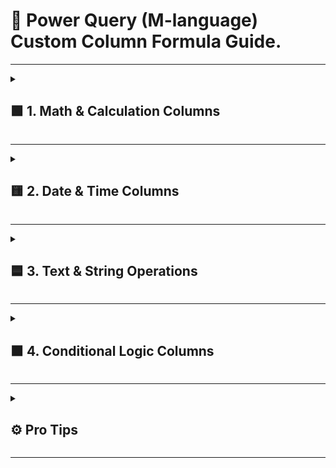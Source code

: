 # 🧠 Power Query (M-language) Custom Column Formula Guide.

---

<details>
<summary>
<h2>🟩 1. Math & Calculation Columns</h2>
</summary>

|  # | What You Want to Do            | Formula                                            |
| -: | ------------------------------ | -------------------------------------------------- |
| 1 | Total Amount (before discount) | `=[Qty] * [UnitPrice]`                             |
| 2 | Discount Amount                | `=[Qty] * [UnitPrice] * [Discount%] / 100`         |
| 3 | Final Price (after discount)   | `=[Qty] * [UnitPrice] * (1 - [Discount%] / 100)`   |
| 4 | Add Tax (18%)                  | `([Qty]*[UnitPrice]) * 0.18`                       |
| 5 | Format Total as ₹1,000 format  | `"₹" & Text.From(Number.Round([Qty]*[UnitPrice]))` |

</details>

---

<details>
<summary><h2>🟨 2. Date & Time Columns</h2></summary>

|  # | What You Want to Do                | Formula                                                                              |
| -: | ---------------------------------- | ------------------------------------------------------------------------------------ |
|  4 | Order Month Name                   | `Date.MonthName([OrderDate])`                                                        |
|  5 | Order Year                         | `Date.Year([OrderDate])`                                                             |
|  6 | Order Quarter                      | `Date.QuarterOfYear([OrderDate])`                                                    |
|  7 | Days Since Order                   | `Duration.Days(DateTime.LocalNow() - [OrderDate])`                                   |
| 23 | Days till Month End                | `Duration.Days(Date.EndOfMonth([OrderDate]) - [OrderDate])`                          |
| 24 | Days till Next Month Start         | `Duration.Days(Date.StartOfMonth(Date.AddMonths([OrderDate], 1)) - [OrderDate])`     |
| 25 | Extract Month Number (1–12)        | `Date.Month([OrderDate])`                                                            |
| 26 | Add Order Week Number              | `Date.WeekOfYear([OrderDate])`                                                       |
| 27 | Show “OLD” if Order > 180 days ago | `if Duration.Days(DateTime.LocalNow() - [OrderDate]) > 180 then "OLD" else "RECENT"` |
| 22 | Is Weekend Order                   | `let d = Date.DayOfWeek([OrderDate]) in d = 0 or d = 6`                              |
| 13 | Extract Day of Week                | `Date.DayOfWeekName([OrderDate])`                                                    |

</details>

---

<details>
<summary><h2>🟦 3. Text & String Operations</h2></summary>

|  # | What You Want to Do                     | Formula                                         |
| -: | --------------------------------------- | ----------------------------------------------- |
| 16 | Length of Customer Name                 | `Text.Length([Customer])`                       |
| 17 | First Letter of Product                 | `Text.Start([Product], 1)`                      |
| 18 | Make Product Name UPPERCASE             | `Text.Upper([Product])`                         |
| 19 | Make Customer Name lowercase            | `Text.Lower([Customer])`                        |
| 20 | Check if Product contains “pen”         | `Text.Contains(Text.Lower([Product]), "pen")`   |
| 21 | Remove Spaces from Customer             | `Text.Trim([Customer])`                         |
| 30 | Replace Missing Discount with 0         | `if [Discount%] = null then 0 else [Discount%]` |
| 12 | Combine Customer + Product              | `[Customer] & " - " & [Product]`                |
| 15 | Convert Date to Text (e.g. 01-Jan-2024) | `Date.ToText([OrderDate], "dd-MMM-yyyy")`       |

</details>

---

<details>
<summary><h2>🟧 4. Conditional Logic Columns</h2></summary>

|  # | What You Want to Do                 | Formula                                                                                             |
| -: | ----------------------------------- | --------------------------------------------------------------------------------------------------- |
|  8 | Is Bulk Order (Qty > 10)            | `if [Qty] > 10 then "Yes" else "No"`                                                                |
|  9 | Category Based on Product           | `if [Product] = "Pen" then "Stationery" else "Other"`                                               |
| 11 | Flag Order Value: High, Medium, Low | `if [Qty]*[UnitPrice] > 1000 then "High" else if [Qty]*[UnitPrice] >= 500 then "Medium" else "Low"` |
| 29 | Is Order ID Even or Odd             | `if Number.Mod([OrderID], 2) = 0 then "Even" else "Odd"`                                            |

</details>

---

<details>
<summary><h2>⚙️ Pro Tips</h2></summary>

| Tip # | What to Know                                                                                                             |
| ----- | ------------------------------------------------------------------------------------------------------------------------ |
| ✅     | You can nest functions just like Excel: `if condition then Text.Upper(...) else ...`                                     |
| ✅     | Use `Text.Lower(...)` when checking strings to avoid case-sensitivity errors                                             |
| ✅     | `DateTime.LocalNow()` gives current timestamp—great for aging or date difference logic                                   |
| ✅     | `Applied Steps` lets you see and debug every step—no guesswork like DAX                                                  |
| ✅     | Avoid using `New Measure` for row-by-row logic—Power Query is much better suited                                         |
| ✅     | Always rename columns clearly after adding, to make your model readable later                                            |
| ✅     | Keep transformations **clean and lean**—Power Query runs before visuals, so performance is better than DAX for row logic |

</details>

---
